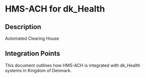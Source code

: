 # HMS-ACH for dk_Health

## Description

Automated Clearing House

## Integration Points

This document outlines how HMS-ACH is integrated with dk_Health systems in Kingdom of Denmark.
